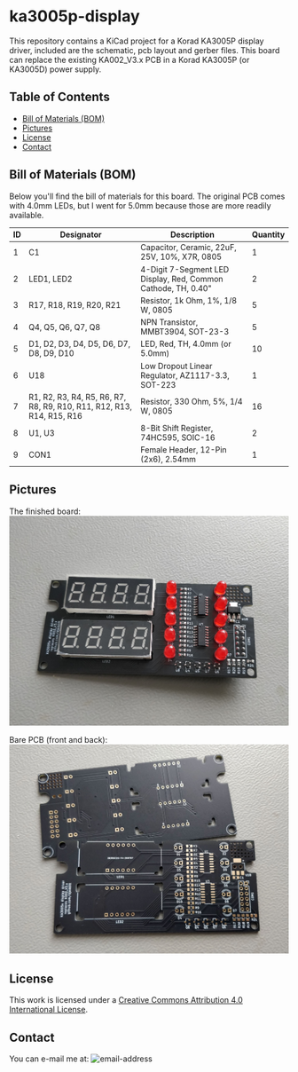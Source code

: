 # ka3005p-display

This repository contains a KiCad project for a Korad KA3005P display driver, included are the schematic, pcb layout and gerber files. This board can replace the existing KA002_V3.x PCB in a Korad KA3005P (or KA3005D) power supply.

## Table of Contents

* [Bill of Materials (BOM)](#bom)
* [Pictures](#pictures)
* [License](#license)
* [Contact](#contact)

## Bill of Materials (BOM)

Below you'll find the bill of materials for this board. The original PCB comes with 4.0mm LEDs, but I went for 5.0mm because those are more readily available.

| ID | Designator | Description | Quantity |
|---|---|---|---|
|1|C1|Capacitor, Ceramic, 22uF, 25V, 10%, X7R, 0805|1|
|2|LED1, LED2|4-Digit 7-Segment LED Display, Red, Common Cathode, TH, 0.40"|2|
|3|R17, R18, R19, R20, R21|Resistor, 1k Ohm, 1%, 1/8 W, 0805|5|
|4|Q4, Q5, Q6, Q7, Q8|NPN Transistor, MMBT3904, SOT-23-3|5|
|5|D1, D2, D3, D4, D5, D6, D7, D8, D9, D10|LED, Red, TH, 4.0mm (or 5.0mm)|10|
|6|U18|Low Dropout Linear Regulator, AZ1117-3.3, SOT-223|1|
|7|R1, R2, R3, R4, R5, R6, R7, R8, R9, R10, R11, R12, R13, R14, R15, R16|Resistor, 330 Ohm, 5%, 1/4 W, 0805|16
|8|U1, U3| 8-Bit Shift Register, 74HC595, SOIC-16|2
|9|CON1| Female Header, 12-Pin (2x6), 2.54mm|1

## Pictures

The finished board:
![](images/ka3005p_display_01.jpg)

Bare PCB (front and back):
![](images/ka3005p_display_02.jpg)

## License

This work is licensed under a [Creative Commons Attribution 4.0 International
License][cc-by].

[cc-by]: http://creativecommons.org/licenses/by/4.0/ 

## Contact

You can e-mail me at: ![email-address]

[email-address]: https://djedditt.net/github/email-address.gif